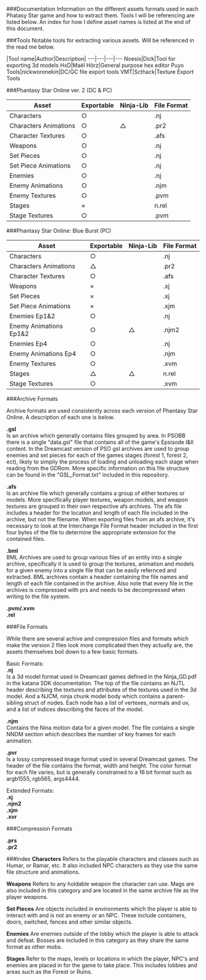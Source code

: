###Documentation
Information on the different assets formats used in each Phatasy Star game and how to extract them.  Tools I will be referencing are listed below. An index for how I define asset names is listed at the end of this document.

###Tools
Notable tools for extracting various assets. Will be referenced in the read me below.

|Tool name|Author|Description|
---|---|---|---
Noesis|Dick|Tool for exporting 3d models
HxD|Maël Hörz|General purpose hex editor
Puyo Tools|nickworonekin|DC/GC file export tools
VMT|Scthack|Texture Export Tools

###Phantasy Star Online ver. 2 (DC & PC)

| Asset | Exportable | Ninja-Lib | File Format |
---|---|---|---
Characters|○||.nj
Characters Animations|○|△|.pr2
Character Textures|○||.afs
Weapons|○||.nj
Set Pieces|○||.nj
Set Piece Animations|○||.nj
Enemies|○||.nj
Enemy Animations|○||.njm
Enemy Textures|○||.pvm
Stages|×||n.rel
Stage Textures|○||.pvm

###Phantasy Star Online: Blue Burst (PC)

| Asset | Exportable | Ninja-Lib | File Format |
---|---|---|---
Characters|○||.nj
Characters Animations|△||.pr2
Character Textures|○||.afs
Weapons|×||.xj
Set Pieces|×||.xj
Set Piece Animations|×||.xjm
Enemies Ep1&2|○||.nj
Enemy Animations Ep1&2|○|△|.njm2
Enemies Ep4|○||.nj
Enemy Animations Ep4|○||.njm
Enemy Textures|○||.xvm
Stages|△|△|n.rel
Stage Textures|○||.xvm

###Archive Formats

Archive formats are used consistently across each version of Phantasy Star Online. A description of each one is below.

**.gsl**  
Is an archive which generally contains files grouped by area. In PSOBB there is a single "data.gsl" file that contains all of the game's Epsisode I&II content. In the Dreamcast version of PSO gsl archives are used to group enemies and set pieces for each of the games stages (forest 1, forest 2, ect), likely to simpliy the process of loading and unloading each stage when reading from the GDRom.  More specific information on this file structure can be found in the "GSL_Format.txt" included in this repository.

**.afs**  
Is an archive file which generally contains a group of either textures or models. More specifically player textures, weapon models, and weapon textures are grouped in their own respective afs archives. The afs file includes a header for the location and length of each file included in the archive, but not the filename. When exporting files from an afs archive, it's necessary to look at the Interchange File Format header included in the first four bytes of the file to determine the appropriate extension for the contained files. 

**.bml**  
BML Archives are used to group various files of an entity into a single archive, specifically it is used to group the textures, animation and models for a given enemy into a single file that can be easily refernced and extracted. BML archives contain a header containing the file names and length of each file contained in the archive. Also note that every file in the archives is compressed with prs and needs to be decompressed when writing to the file system.

**.pvm/.xvm**  
**.rel**  
 
###File Formats

While there are several achive and compression files and formats which make the version 2 files look more complicated then they actually are, the assets themselves boil down to a few basic formats.

Basic Formats:  
**.nj**  
Is a 3d model format used in Dreamcast games defined in the Ninja_GD.pdf in the katana SDK documentation. The top of the file contains an NJTL header describing the textures and attributes of the textures used in the 3d model. And a NJCM, ninja chunk model body which contains a parent-sibling struct of nodes. Each node has a list of vertexes, normals and uv, and a list of indices describing the faces of the model.  

**.njm**  
Contains the Nina motion data for a given model. The file contains a single NNDM section which describes the number of key frames for each animation.

**.pvr**  
Is a lossy compressed image format used in several Dreamcast games. The header of the file contains the format, width and height. The color format for each file varies, but is generally constrained to a 16 bit format such as argb1555, rgb565, args4444.

Extended Formats:  
**.xj**   
**.njm2**  
**.xjm**   
**.xvr**  

###Compression Formats

**.prs**  
**.pr2**  


###Index
**Characters** Refers to the playable characters and classes such as Humar, or Ramar, etc. It also included NPC characters as they use the same file structure and animations.

**Weapons** Refers to any holdable weapon the character can use. Mags are also included in this category and are located in the same archive file as the player weapons.

**Set Pieces** Are objects included in environments which the player is able to interact with and is not an enemy or an NPC. These include containers, doors, switched, fences and other similar objects.

**Enemies** Are enemies outside of the lobby which the player is able to attack and defeat. Bosses are included in this category as they share the same format as other mobs.

**Stages** Refer to the maps, levels or locations in which the player, NPC's and enemies are placed in for the game to take place. This includes lobbies and areas such as the Forest or Ruins. 
